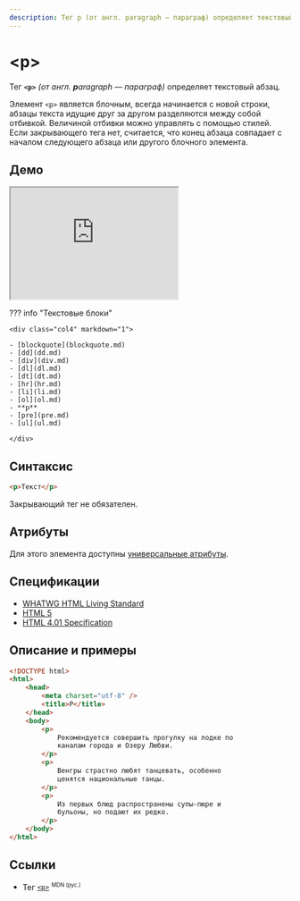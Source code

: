 ```yaml
---
description: Тег p (от англ. paragraph — параграф) определяет текстовый абзац
---
```


# &lt;p&gt;

Тег **`<p>`** _(от англ. **p**aragraph — параграф)_ определяет текстовый абзац.

Элемент `<p>` является блочным, всегда начинается с новой строки, абзацы текста идущие друг за другом разделяются между собой отбивкой. Величиной отбивки можно управлять с помощью стилей. Если закрывающего тега нет, считается, что конец абзаца совпадает с началом следующего абзаца или другого блочного элемента.

## Демо

<iframe class="interactive is-tabbed-standard-height" height="200" src="https://interactive-examples.mdn.mozilla.net/pages/tabbed/p.html" title="MDN Web Docs Interactive Example" loading="lazy" data-readystate="complete"></iframe>

??? info "Текстовые блоки"

    <div class="col4" markdown="1">

    - [blockquote](blockquote.md)
    - [dd](dd.md)
    - [div](div.md)
    - [dl](dl.md)
    - [dt](dt.md)
    - [hr](hr.md)
    - [li](li.md)
    - [ol](ol.md)
    - **p**
    - [pre](pre.md)
    - [ul](ul.md)

    </div>

## Синтаксис

```html
<p>Текст</p>
```

Закрывающий тег не обязателен.

## Атрибуты

Для этого элемента доступны [универсальные атрибуты](uni-attr.md).

## Спецификации

-   [WHATWG HTML Living Standard](https://html.spec.whatwg.org/multipage/semantics.html#the-p-element)
-   [HTML 5](http://www.w3.org/TR/html5/grouping-content.html#the-p-element)
-   [HTML 4.01 Specification](http://www.w3.org/TR/html401/struct/text.html#h-9.3.1)

## Описание и примеры

```html
<!DOCTYPE html>
<html>
    <head>
        <meta charset="utf-8" />
        <title>P</title>
    </head>
    <body>
        <p>
            Рекомендуется совершить прогулку на лодке по
            каналам города и Озеру Любви.
        </p>
        <p>
            Венгры страстно любят танцевать, особенно
            ценятся национальные танцы.
        </p>
        <p>
            Из первых блюд распространены супы-пюре и
            бульоны, но подают их редко.
        </p>
    </body>
</html>
```

## Ссылки

-   Тег [`<p>`](https://developer.mozilla.org/ru/docs/Web/HTML/Element/p) <sup><small>MDN (рус.)</small></sup>
